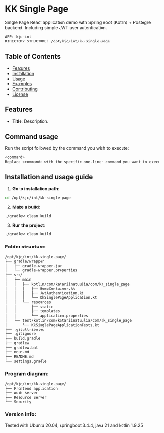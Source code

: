 # KK Single Page

Single Page React application demo with Spring Boot (Kotlin) + Postegre backend. Including simple JWT user autentication.

```bash
APP: kjc-int
DIRECTORY STRUCTURE: /opt/kjc/int/kk-single-page
```

## Table of Contents

- [Features](#features)
- [Installation](#installation)
- [Usage](#usage)
- [Examples](#examples)
- [Contributing](#contributing)
- [License](#license)

## Features

- **Title**: Description.

## Command usage

Run the script followed by the command you wish to execute:

```bash
<command>
Replace <command> with the specific one-liner command you want to execute.
```

## Installation and usage guide

1. **Go to installation path**:

```bash
cd /opt/kjc/int/kk-single-page
```

2. **Make a build**:

```bash
./gradlew clean build
```

3. **Run the project**:

```bash
./gradlew clean build
```

### Folder structure:
```bash
/opt/kjc/int/kk-single-page/
├── gradle/wrapper
│   ├── gradle-wrapper.jar
│   └── gradle-wrapper.properties
├── src/                     
│   ├── main   
│   │   ├── kotlin/com/katariinatuulia/com/kk_single_page 
│   │   │   ├── HomeContainer.kt
│   │   │   ├── JwtAuthentication.kt
│   │   │   └── KkSinglePageApplication.kt
│   │   └── resources
│   │       ├── static
│   │       ├── templates
│   │       └── application.properties
│   └── test/kotlin/com/katariinatuulia/com/kk_single_page
│       └── KkSinglePageApplicationTests.kt
├── .gitattributes
├── .gitignore
├── build.gradle
├── gradlew
├── gradlew.bat
├── HELP.md
├── README.md
└── settings.gradle
```

### Program diagram:
```bash
/opt/kjc/int/kk-single-page/
├── Frontend application
├── Auth Server
├── Resource Server
└── Security
```

### Version info:

Tested with Ubuntu 20.04, springboot 3.4.4, java 21 and kotlin 1.9.25

